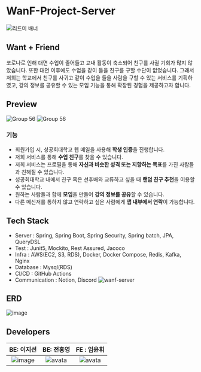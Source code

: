 # WanF-Project-Server

![리드미 배너](https://github.com/WanF-Project/WanF-Project-Server/assets/77445491/c0eb275e-7e27-4cf1-9934-6d58644b09d7)

## Want + Friend

코로나로 인해 대면 수업이 줄어들고 교내 활동이 축소되어 친구를 사귈 기회가 많지 않았습니다. 또한 대면 이후에도 수업을 같이 들을 친구를 구할 수단이 없었습니다. 그래서 저희는 학교에서 친구를 사귀고 같이 수업을
들을 사람을 구할 수 있는 서비스를 기획하였고, 강의 정보를 공유할 수 있는 모임 기능을 통해 확장된 경험을 제공하고자 합니다.

## Preview

![Group 56](https://github.com/WanF-Project/WanF-Project-Server/assets/63100425/635d8057-6a23-4293-abbe-f860bb60d095)
![Group 56](https://github.com/WanF-Project/WanF-Project-Server/assets/63100425/cdacfb3e-297f-46e0-9743-80b0142f1d01)

### 기능

- 회원가입 시, 성공회대학교 웹 메일을 사용해 **학생 인증**을 진행합니다.
- 저희 서비스를 통해 **수업 친구**를 찾을 수 있습니다.
- 저희 서비스는 프로필을 통해 **자신과 비슷한 성격 또는 지향하는 목표**를 가진 사람들과 친해질 수 있습니다.
- 성공회대학교 내에서 친구 혹은 선후배와 교류하고 싶을 때 **랜덤 친구 추천**을 이용할 수 있습니다.
- 원하는 사람들과 함께 **모임**을 만들어 **강의 정보를 공유**할 수 있습니다.
- 다른 메신저를 통하지 않고 연락하고 싶은 사람에게 **앱 내부에서 연락**이 가능합니다.

## Tech Stack

- Server : Spring, Spring Boot, Spring Security, Spring batch, JPA, QueryDSL
- Test : Junit5, Mockito, Rest Assured, Jacoco
- Infra : AWS(EC2, S3, RDS), Docker, Docker Compose, Redis, Kafka, Nginx
- Database : Mysql(RDS)
- CI/CD : GitHub Actions
- Communication : Notion, Discord
  ![wanf-server](https://github.com/WanF-Project/WanF-Project-Server/assets/77445491/3d307a66-b7a6-4113-8216-4ef689bb203f)

## ERD

![image](https://github.com/WanF-Project/WanF-Project-Server/assets/63100425/da2c7303-a737-4f0a-941a-ee887121022b)

## Developers

|                           BE:       이지선                   |                       BE: 전홍영                        |                       FE : 임윤휘                        |
| :------------------------------------------------------------: | :------------------------------------------------------------: | :------------------------------------------------------------: |
| ![image](https://github.com/WanF-Project/WanF-Project-Server/assets/77445491/bf638e12-554f-48bf-ba07-bba700f3283b) |![avata](https://avatars.githubusercontent.com/u/77445491?v=4) | ![avata](https://avatars.githubusercontent.com/u/65601189?v=4) |
